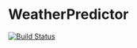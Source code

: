 # WeatherPredictor

[![Build Status](https://travis-ci.org/jasphall/WeatherPredictor.svg?branch=master)](https://travis-ci.org/jasphall/WeatherPredictor)
